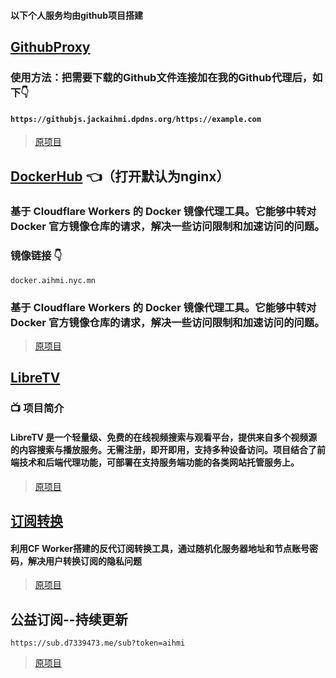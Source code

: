 #### 以下个人服务均由github项目搭建

## [GithubProxy](https://githubjs.jackaihmi.dpdns.org)
### 使用方法：把需要下载的Github文件连接加在我的Github代理后，如下👇
#### `https://githubjs.jackaihmi.dpdns.org/https://example.com`

> [原项目](https://github.com/cmliu/CF-Workers-GitHub)

## [DockerHub](https://docker.aihmi.nyc.mn) 👈（打开默认为nginx）
### 基于 Cloudflare Workers 的 Docker 镜像代理工具。它能够中转对 Docker 官方镜像仓库的请求，解决一些访问限制和加速访问的问题。
### 镜像链接 👇
```
docker.aihmi.nyc.mn
```

### 基于 Cloudflare Workers 的 Docker 镜像代理工具。它能够中转对 Docker 官方镜像仓库的请求，解决一些访问限制和加速访问的问题。

> [原项目](https://github.com/cmliu/CF-Workers-docker.io)

## [LibreTV](https://libretv.aihmi.nyc.mn)
### 📺 项目简介
#### LibreTV 是一个轻量级、免费的在线视频搜索与观看平台，提供来自多个视频源的内容搜索与播放服务。无需注册，即开即用，支持多种设备访问。项目结合了前端技术和后端代理功能，可部署在支持服务端功能的各类网站托管服务上。
> [原项目](https://github.com/LibreSpark/LibreTV)


## [订阅转换](https://psub.aihmi.nyc.mn)
#### 利用CF Worker搭建的反代订阅转换工具，通过随机化服务器地址和节点账号密码，解决用户转换订阅的隐私问题
> [原项目](https://github.com/bulianglin/psub)

## 公益订阅--持续更新 

```
https://sub.d7339473.me/sub?token=aihmi
``` 

> [原项目](https://github.com/jackaihmi/CF-Workers-SUB)
